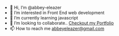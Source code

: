 - 👋 Hi, I’m @abbey-eleazer
- 👀 I’m interested in Front End web development
- 🌱 I’m currently learning javascript
- 💞️ I’m looking to collaborate.. <a href="https://abbey-eleazer-portfolio.netlify.app/"> Checkout my Portfolio </a>
- 📫 How to reach me abbeyeleazer@gmail.com

<!---
abbey-eleazer/abbey-eleazer is a ✨ special ✨ repository because its `README.md` (this file) appears on your GitHub profile.
You can click the Preview link to take a look at your changes.
--->
